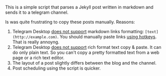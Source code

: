 This is a simple script that parses a Jekyll post written in markdown and sends it to a telegram channel.

Is was quite frustrating to copy these posts manually. Reasons:
1. Telegram Desktop [does not support](https://github.com/telegramdesktop/tdesktop/issues/4737) markdown links formatting: `[text](http://example.com)`. You should manually paste links [using hotkeys](https://github.com/telegramdesktop/tdesktop/issues/4336). That is really annoyng.
2. Telegram Desktop [does not support](https://github.com/telegramdesktop/tdesktop/issues/5795) rich format text copy & paste. It can do only plain text. So you can't copy a pretty formatted text from a web page or a rich text editor.
3. The layout of a post slightly differs between the blog and the channel.
4. Post scheduling using the script is quicker.
